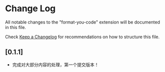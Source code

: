 # Change Log

All notable changes to the "format-you-code" extension will be documented in this file.

Check [Keep a Changelog](http://keepachangelog.com/) for recommendations on how to structure this file.

## [0.1.1]

- 完成对大部分内容的处理，第一个提交版本！